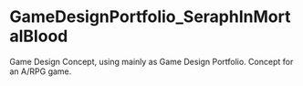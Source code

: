 # GameDesignPortfolio_SeraphInMortalBlood
Game Design Concept, using mainly as Game Design Portfolio. Concept for an A/RPG game.
